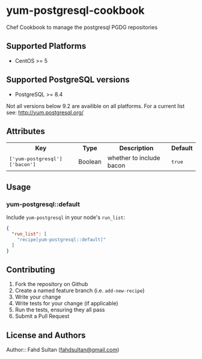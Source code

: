 # yum-postgresql-cookbook

Chef Cookbook to manage the postgresql PGDG repositories

## Supported Platforms

* CentOS >= 5

## Supported PostgreSQL versions

* PostgreSQL >= 8.4

Not all versions below 9.2 are availible on all platforms.
For a current list see: http://yum.postgresql.org/

## Attributes

<table>
  <tr>
    <th>Key</th>
    <th>Type</th>
    <th>Description</th>
    <th>Default</th>
  </tr>
  <tr>
    <td><tt>['yum-postgresql']['bacon']</tt></td>
    <td>Boolean</td>
    <td>whether to include bacon</td>
    <td><tt>true</tt></td>
  </tr>
</table>

## Usage

### yum-postgresql::default

Include `yum-postgresql` in your node's `run_list`:

```json
{
  "run_list": [
    "recipe[yum-postgresql::default]"
  ]
}
```

## Contributing

1. Fork the repository on Github
2. Create a named feature branch (i.e. `add-new-recipe`)
3. Write your change
4. Write tests for your change (if applicable)
5. Run the tests, ensuring they all pass
6. Submit a Pull Request

## License and Authors

Author:: Fahd Sultan (fahdsultan@gmail.com)
